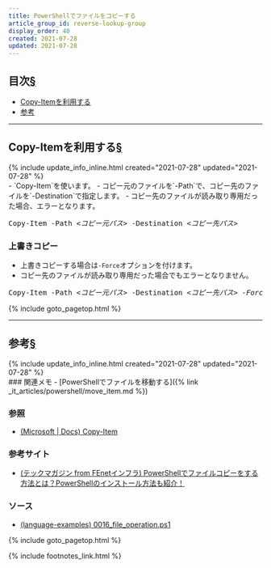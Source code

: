 ```yaml
---
title: PowerShellでファイルをコピーする
article_group_id: reverse-lookup-group
display_order: 40
created: 2021-07-28
updated: 2021-07-28
---
```


## <a name="index">目次</a><a class="heading-anchor-permalink" href="#目次">§</a>

<ul id="index_ul">
<li><a href="#Copy-Itemを利用する">Copy-Itemを利用する</a></li>
<li><a href="#参考">参考</a></li>
</ul>

* * *
## <a name="Copy-Itemを利用する">Copy-Itemを利用する</a><a class="heading-anchor-permalink" href="#Copy-Itemを利用する">§</a>
<div class="chapter-updated">{% include update_info_inline.html created="2021-07-28" updated="2021-07-28" %}</div>
- `Copy-Item`を使います。  
- コピー元のファイルを`-Path`で、コピー先のファイルを`-Destination`で指定します。
- コピー先のファイルが読み取り専用だった場合、エラーとなります。
<div class="code-box-syntax no-title">
<pre>
Copy-Item -Path <em>&lt;コピー元パス&gt;</em> -Destination <em>&lt;コピー先パス&gt;</em>
</pre>
</div>

### 上書きコピー
- 上書きコピーする場合は`-Force`オプションを付けます。
- コピー先のファイルが読み取り専用だった場合でもエラーとなりません。
<div class="code-box-syntax no-title">
<pre>
Copy-Item -Path <em>&lt;コピー元パス&gt;</em> -Destination <em>&lt;コピー先パス&gt;</em> <em class="orange">-Force</em>
</pre>
</div>

{% include goto_pagetop.html %}

* * *
## <a name="参考">参考</a><a class="heading-anchor-permalink" href="#参考">§</a>
<div class="chapter-updated">{% include update_info_inline.html created="2021-07-28" updated="2021-07-28" %}</div>
### 関連メモ
- [PowerShellでファイルを移動する]({% link _it_articles/powershell/move_item.md %})

### 参照
- [(Microsoft \| Docs) Copy-Item](https://docs.microsoft.com/en-us/powershell/module/microsoft.powershell.management/copy-item)

### 参考サイト
- [(テックマガジン from FEnetインフラ) PowerShellでファイルコピーをする方法とは？PowerShellのインストール方法も紹介！](https://www.fenet.jp/infla/column/engineer/powershell%E3%81%A7%E3%83%95%E3%82%A1%E3%82%A4%E3%83%AB%E3%82%B3%E3%83%94%E3%83%BC%E3%82%92%E3%81%99%E3%82%8B%E6%96%B9%E6%B3%95%E3%81%A8%E3%81%AF%EF%BC%9Fpowershell%E3%81%AE%E3%82%A4%E3%83%B3%E3%82%B9/)

### ソース
- [(language-examples) 0016_file_operation.ps1](https://github.com/fumokmm/language-examples/blob/main/PowerShell/0016_file_operation.ps1)

{% include goto_pagetop.html %}

{% include footnotes_link.html %}
